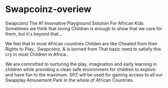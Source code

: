 # Swapcoinz-overiew
Swapcoinz The #1 Innovative Playground Solution For African Kids
Sometimes we think that loving Children is enough to show that we care for them, but it's beyond that...

We feel that In most African countries Childen are like Cheated from their Rights to Play., Swapcoinz, & is borned from That basic need to satisfy this cry in most Children in Africa..

We are committed to nurturing the play, imagination and early learning in children while providing a clean safe environment for children to explore and have fun to the maximum.
SPZ will be used for gaining access to all our Swapplay Amusement Park In the whole of African Countries.
